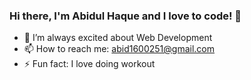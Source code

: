 ### Hi there, I'm Abidul Haque and I love to code! 👋


- 🌱 I’m always excited about Web Development
- 📫 How to reach me: abid1600251@gmail.com
- ⚡ Fun fact: I love doing workout
  
